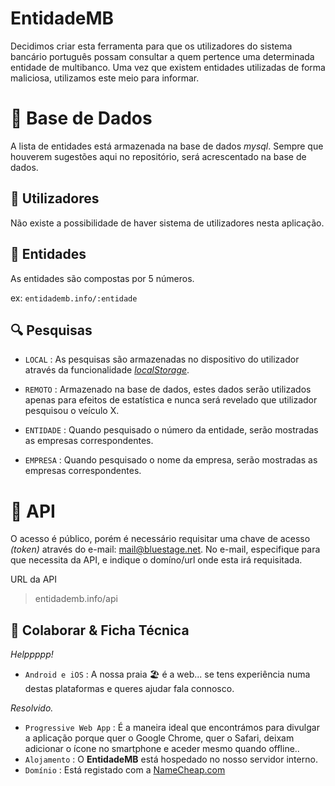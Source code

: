 
# EntidadeMB

  
Decidimos criar esta ferramenta para que os utilizadores do sistema bancário português possam consultar a quem pertence uma determinada entidade de multibanco.
Uma vez que existem entidades utilizadas de forma maliciosa, utilizamos este meio para informar.


# 📗 Base de Dados

A lista de entidades está armazenada na base de dados *mysql*. 
Sempre que houverem sugestões aqui no repositório, será acrescentado na base de dados. 


## 👥 Utilizadores

Não existe a possibilidade de haver sistema de utilizadores nesta aplicação.


## 🔢 Entidades

As entidades são compostas por 5 números.

ex: `entidademb.info/:entidade`

## 🔍 Pesquisas


* `LOCAL` : As pesquisas são armazenadas no dispositivo do utilizador através da funcionalidade *[localStorage](https://medium.com/trainingcenter/simplificando-html5-web-storage-api-4ce0f904e0ee)*.

* `REMOTO` : Armazenado na base de dados, estes dados serão utilizados apenas para efeitos de estatística e nunca será revelado que utilizador pesquisou o veículo X.
* `ENTIDADE` : Quando pesquisado o número da entidade, serão mostradas as empresas correspondentes. 
* `EMPRESA` : Quando pesquisado o nome da empresa, serão mostradas as empresas correspondentes. 


# 📡 API

O acesso é público, porém é necessário requisitar uma chave de acesso *(token)*  através do e-mail:
mail@bluestage.net. No e-mail, especifique para que necessita da API, e indique o domíno/url onde esta irá requisitada.

URL da API
> entidademb.info/api


🤟 Colaborar & Ficha Técnica
-----------------

*Helppppp!*
* `Android e iOS` : A nossa praia 🏖️ é a web... se tens experiência numa destas plataformas e queres ajudar fala connosco.

*Resolvido.*
* `Progressive Web App` : É a maneira ideal que encontrámos para divulgar a aplicação porque quer o Google Chrome, quer o Safari, deixam adicionar o ícone no smartphone e aceder mesmo quando offline..
* `Alojamento` : O **EntidadeMB** está hospedado no nosso servidor interno.
* `Domínio` : Está registado com a [NameCheap.com](http://one.me/ptawsdls)
